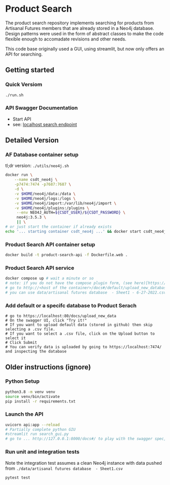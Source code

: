 # Product Search

The product search repository implements searching for products from Artisanal Futures members that are already stored in a Neo4j database. Design patterns were used in the form of abstract classes to make the code flexible enough to accomadate revisions and other needs.

This code base originally used a GUI, using streamlit, but now only offers an API for searching.

## Getting started

### Quick Versiom
```bash
./run.sh
```

### API Swagger Documentation
* Start API
* see: [localhost search endpoint](http://127.0.0.1:8000/docs#/default/search_search__post)

## Detailed Version

### AF Database container setup 
tl;dr version: `./utils/neo4j.sh`

```bash
docker run \
    --name csdt_neo4j \
    -p7474:7474 -p7687:7687 \
    -d \
    -v $HOME/neo4j/data:/data \
    -v $HOME/neo4j/logs:/logs \
    -v $HOME/neo4j/import:/var/lib/neo4j/import \
    -v $HOME/neo4j/plugins:/plugins \
     --env NEO4J_AUTH=${CSDT_USER}/${CSDT_PASSWORD} \
     neo4j:3.5.3 \
     || \
# or just start the container if already exists
echo '... starting container csdt_neo4j ...' && docker start csdt_neo4j
```

### Product Search API container setup
```bash
docker build -t product-search-api -f Dockerfile.web .
```

### Product Search API service
```bash
docker compose up # wait a minute or so
# note: if you do not have the compose plugin form, (see here)[https://docs.docker.com/compose/install/linux/#install-using-the-repository]
# go to http://<host of the container>/docs#/default/upload_new_database_upload_new_database__post, click Try it! and upload a .csv
# you can use data/artisanal futures database  - Sheet1 - 6-27-2022.csv for default data.
```

### Add default or a specifc database to Product Serach
```
# go to https://localhost:80/docs/upload_new_data
# On the swagger UI, click "Try it!"
# If you want to upload default data (stored in github) then skip selecting a .csv file.
# If you want to select a .csv file, click on the Upload button to select it
# Click Submit
# You can verify data is uploaded by going to https://localhost:7474/ and inspecting the database
```



## Older instructions (ignore)
### Python Setup
```bash
python3.8 -m venv venv
source venv/bin/activate
pip install -r requirements.txt
```

### Launch the API
```bash
uvicorn api:app --reload
# Partially complete python GIU
#streamlit run search_gui.py
# go to ... http://127.0.0.1:8000/docs#/ to play with the swagger spec, work with the API
```

### Run unit and integration tests

Note the integration test assumes a clean Neo4j instance with data pushed from `./data/artisanal futures database  - Sheet1.csv`
```bash
pytest test
```